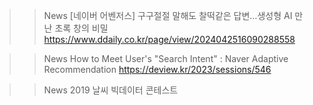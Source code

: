 >> News
[네이버 어벤저스] 구구절절 말해도 찰떡같은 답변…생성형 AI 만난 초록 창의 비밀
https://www.ddaily.co.kr/page/view/2024042516090288558

>> News
How to Meet User's "Search Intent" : Naver Adaptive Recommendation
https://deview.kr/2023/sessions/546

>> News
2019 날씨 빅데이터 콘테스트